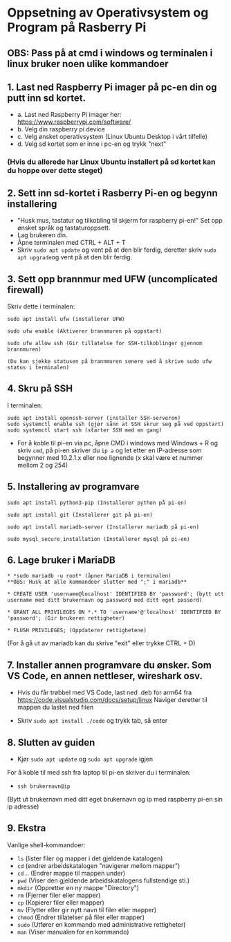 # Oppsetning av Operativsystem og Program på Rasberry Pi



## OBS: Pass på at cmd i windows og terminalen i linux bruker noen ulike kommandoer


## 1. Last ned Raspberry Pi imager på pc-en din og putt inn sd kortet.
* a. Last ned Raspberry Pi imager her: https://www.raspberrypi.com/software/
* b. Velg din raspberry pi device
* c. Velg ønsket operativsystem (Linux Ubuntu Desktop i vårt tilfelle)
* d. Velg sd kortet som er inne i pc-en og trykk "next"

### (Hvis du allerede har Linux Ubuntu installert på sd kortet kan du hoppe over dette steget)

## 2. Sett inn sd-kortet i Rasberry Pi-en og begynn installering

* "Husk mus, tastatur og tilkobling til skjerm for raspberry pi-en!" Set opp ønsket språk og tastaturoppsett.
* Lag brukeren din.
* Åpne terminalen med CTRL + ALT + T
* Skriv `sudo apt update` og vent på at den blir ferdig,
deretter skriv `sudo apt upgrade`og vent på at den blir ferdig.

## 3. Sett opp brannmur med UFW (uncomplicated firewall)
Skriv dette i terminalen:
```
sudo apt install ufw (installerer UFW)

sudo ufw enable (Aktiverer brannmuren på oppstart)

sudo ufw allow ssh (Gir tillatelse for SSH-tilkoblinger gjennom brannmuren)

(Du kan sjekke statusen på brannmuren senere ved å skrive sudo ufw status i terminalen)
```
## 4. Skru på SSH
I terminalen:
```
sudo apt install openssh-server (installer SSH-serveren)
sudo systemctl enable ssh (gjør sånn at SSH skrur seg på ved oppstart)
sudo systemctl start ssh (starter SSH med en gang)
```
* For å koble til pi-en via pc, åpne CMD i windows med Windows + R og skriv `cmd`, på pi-en skriver du `ip a` og let etter en IP-adresse som begynner med 10.2.1.x eller noe lignende (x skal være et nummer mellom 2 og 254)

## 5. Installering av programvare
```
sudo apt install python3-pip (Installerer python på pi-en)

sudo apt install git (Installerer git på pi-en)

sudo apt install mariadb-server (Installerer mariadb på pi-en)

sudo mysql_secure_installation (Installerer mysql på pi-en)
```
## 6. Lage bruker i MariaDB
```
* *sudo mariadb -u root* (åpner MariaDB i terminalen)
**OBS: Husk at alle kommandoer slutter med ";" i mariadb**

* CREATE USER 'username@localhost' IDENTIFIED BY 'password'; (bytt utt username med ditt brukernavn og password med ditt eget passord)

* GRANT ALL PRIVILEGES ON *.* TO 'username'@'localhost' IDENTIFIED BY 'password'; (Gir brukeren rettigheter)

* FLUSH PRIVILEGES; (Oppdaterer rettighetene)
```

(For å gå ut av mariadb kan du skrive "exit" eller trykke CTRL + D)

## 7. Installer annen programvare du ønsker. Som VS Code, en annen nettleser, wireshark osv.

* Hvis du får trøbbel med VS Code, last ned .deb for arm64 fra https://code.visualstudio.com/docs/setup/linux Naviger deretter til mappen du lastet ned filen

* Skriv `sudo apt install ./code` og trykk tab, så enter

## 8. Slutten av guiden

* Kjør `sudo apt update` og `sudo apt upgrade` igjen

For å koble til med ssh fra laptop til pi-en skriver du i terminalen:

* `ssh brukernavn@ip`

(Bytt ut brukernavn med ditt eget brukernavn og ip med raspberry pi-en sin ip adresse)

## 9. Ekstra

Vanlige shell-kommandoer:

* `ls`  (lister filer og mapper i det gjeldende katalogen)
* `cd` (endrer arbeidskatalogen "navigerer mellom mapper")
* `cd` .. (Endrer mappe til mappen under)
* `pwd` (Viser den gjeldende arbeidskatalogens fullstendige sti.)
* `mkdir` (Oppretter en ny mappe "Directory")
* `rm` (Fjerner filer eller mapper)
* `cp` (Kopierer filer eller mapper)
* `mv` (Flytter eller gir nytt navn til filer eller mapper)
* `chmod` (Endrer tillatelser på filer eller mapper)
* `sudo` (Utfører en kommando med administrative rettigheter)
* `man` (Viser manualen for en kommando)

